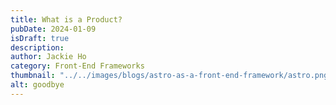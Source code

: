```yaml
---
title: What is a Product?
pubDate: 2024-01-09
isDraft: true
description: 
author: Jackie Ho
category: Front-End Frameworks
thumbnail: "../../images/blogs/astro-as-a-front-end-framework/astro.png"
alt: goodbye
---
```


